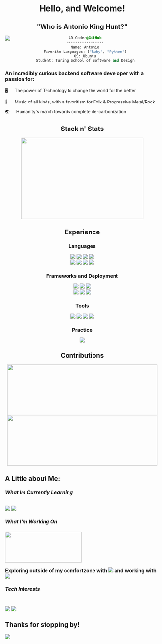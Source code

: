 <div id="header" align="center">
  <h1>
    Hello, and Welcome!
  </h1>
  <h2>
    "Who is Antonio King Hunt?"
  </h2>
</div>

<div>
  <img src="https://cdn.dribbble.com/users/1667691/screenshots/5747547/media/077472f033034a6f55eaaa9df1403ce3.gif" align="left" />
  <div style="display:block;text-align:center"><a href="<terminal profile tba>">


  ```css
  4D-Coder@GitHub
  -----------------
  Name: Antonio
  Favorite Languages: ["Ruby", "Python"]
  OS: Ubuntu
  Student: Turing School of Software and Design
  ```
    
</div>

<article>
  <h3>
    An incredibly curious backend software developer with a passion for:
  </h3>
  <p>
    🖥 &emsp; The power of Technology to change the world for the better
  </p>
  <p>
    🎼 &emsp; Music of all kinds, with a favoritism for Folk & Progressive Metal/Rock
  </p>
  <p>
    🌏 &emsp; Humanity's march towards complete de-carbonization
  </p>
</article>

<div id="body" align="center">
  <h2> Stack n' Stats</h2>
  <img width="400" height="265" src="https://github-readme-stats.vercel.app/api?username=4D-Coder&size_weight=0.5&count_weight=0&hide_rank=true&show_icons=true&theme=radical"/>
  
  <h2> Experience </h2>
  <!--     icons found @ https://simpleicons.org/ -->
  <h3> Languages </h3>
  <p>
    <img src="https://img.shields.io/badge/Ruby-CC342D?style=for-the-badge&logo=ruby&logoColor=white">
    <img src="https://img.shields.io/badge/Python-3776AB?style=for-the-badge&logo=python&logoColor=white">
    <img src="https://img.shields.io/badge/Docker-informational?style=for-the-badge&logo=docker&logoColor=white">
    <img src="https://img.shields.io/badge/json-5E5C5C?style=for-the-badge&logo=json&logoColor=white"><br>
    <img src="https://img.shields.io/badge/HTML5-E34F26?style=for-the-badge&logo=html5&logoColor=white">
    <img src="https://img.shields.io/badge/CSS3-1572B6?style=for-the-badge&logo=css3&logoColor=white">
    <img src="https://img.shields.io/badge/Markdown-000000?style=for-the-badge&logo=markdown&logoColor=white">
    <img src="https://img.shields.io/badge/GIT-E44C30?style=for-the-badge&logo=git&logoColor=white">
  </p>
  
  <h3> Frameworks and Deployment </h3>
  <p>
    <img src="https://img.shields.io/badge/Ruby_on_Rails-CC0000?style=for-the-badge&logo=ruby-on-rails&logoColor=white">
    <img src="https://img.shields.io/badge/Django-092E20?style=for-the-badge&logo=django&logoColor=white">
    <img src="https://img.shields.io/badge/Docker-informational?style=for-the-badge&logo=docker&logoColor=white"><br>
    <img src="https://img.shields.io/badge/Render-46E3B7?style=for-the-badge&logo=render&logoColor=white">
    <img src="https://img.shields.io/badge/Heroku-430098?style=for-the-badge&logo=heroku&logoColor=white">
    <img src="https://img.shields.io/badge/PostgreSQL-316192?style=for-the-badge&logo=postgresql&logoColor=white">
  </p>
  
  <h3> Tools </h3>
  <p>
    <img src="https://img.shields.io/badge/Markdown-000000?style=for-the-badge&logo=markdown&logoColor=white">
    <img src="https://img.shields.io/badge/Miro-F7C922?style=for-the-badge&logo=Miro&logoColor=050036">
    <img src="https://img.shields.io/badge/GitHub-100000?style=for-the-badge&logo=github&logoColor=white">
    <img src="https://img.shields.io/badge/Notion-000000?style=for-the-badge&logo=notion&logoColor=white">
  </p>
  
  <div id="practice">
    <h3> Practice </h3>
    <a href="https://www.codewars.com/users/4D-Coder"><img src="https://www.codewars.com/users/4D-Coder/badges/large"></a>
  </div>

  <div id="contributions">
    <h2>Contributions</h2>
    <img width="490" height="165" src="https://github-profile-summary-cards.vercel.app/api/cards/profile-details?username=4D-Coder&theme=nord_bright">
    <img width="490" height="165" src="https://github-readme-streak-stats.herokuapp.com/?user=4D-Coder&theme=onedark">
  </div>
</div>

<div>
  <h2>A Little about Me:</h2>
  <p>
    <h3>
      <b><i>What Im Currently Learning</i></b>
    </h3>
    <br>
    <img src="https://img.shields.io/badge/Python-3776AB?style=for-the-badge&logo=python&logoColor=white&style=plastic">
    <img src="https://img.shields.io/badge/Docker-2CA5E0?style=for-the-badge&logo=docker&logoColor=white&style=plastic">
  </p>
  <h3>
    <b><i>What I'm Working On</i></b>
  <h3>
    <a href="https://github.com/4D-Coder/WanderWattz-EMS" target="
_blank"><img src="https://github.com/4D-Coder/WanderWattz-EMS/assets/89714398/e3fe9556-4118-4caf-9ab0-bd2fc1c939eb" height="100px" width="250px"></a>
  <br>
  <p>
      Exploring outside of my comfortzone with <img src="https://img.shields.io/badge/macOS-000000?style=plasti&logoColor=white&c"> and working with <img src="https://img.shields.io/badge/Ubuntu-E95420?style=for-the-badge&logo=ubuntu&logoColor=white&style=plastic">
  </p>
  <p>
    <h3>
      <b><i>Tech Interests</i></b>
    </h3>
    <br>
    <p>
      <img src="https://img.shields.io/badge/JavaScript-323330?style=for-the-badge&logo=javascript&logoColor=F7DF1E&style=plastic">
      <img src="https://img.shields.io/badge/Amazon_AWS-FF9900?style=for-the-badge&logo=amazonaws&logoColor=white&style=plastic">
    </p>
  </p>
  <section id="foot">
    <h2>
      Thanks for stopping by!
    </h2>
    <p>
      <img src="http://views.whatilearened.today/views/github/4D-Coder/views.svg">
    </p>
  </section>
</div>
